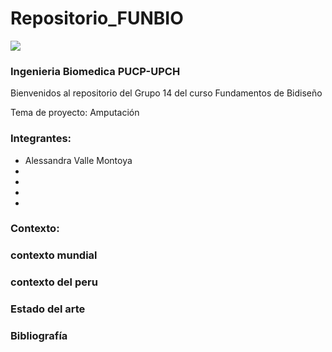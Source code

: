 # Repositorio_FUNBIO
<img src="Imágenes/imagen1.jpg"/>

### Ingenieria Biomedica PUCP-UPCH
Bienvenidos al repositorio del Grupo 14 del curso Fundamentos de Bidiseño

Tema de proyecto: Amputación

### Integrantes:
- Alessandra Valle Montoya
-
-
-
- 
### Contexto:
###     contexto mundial 
###     contexto del peru

### Estado del arte

### Bibliografía
